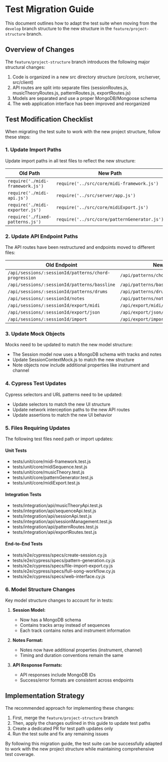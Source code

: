 # Test Migration Guide

This document outlines how to adapt the test suite when moving from the `develop` branch structure to the new structure in the `feature/project-structure` branch.

## Overview of Changes

The `feature/project-structure` branch introduces the following major structural changes:

1. Code is organized in a new src directory structure (src/core, src/server, src/client)
2. API routes are split into separate files (sessionRoutes.js, musicTheoryRoutes.js, patternRoutes.js, exportRoutes.js)
3. Models are separated and use a proper MongoDB/Mongoose schema
4. The web application interface has been improved and reorganized

## Test Modification Checklist

When migrating the test suite to work with the new project structure, follow these steps:

### 1. Update Import Paths

Update import paths in all test files to reflect the new structure:

| Old Path | New Path |
|----------|----------|
| `require('./midi-framework.js')` | `require('../src/core/midi-framework.js')` |
| `require('./midi-api.js')` | `require('../src/server/app.js')` |
| `require('./midi-exporter.js')` | `require('../src/core/midiExport.js')` |
| `require('./fixed-patterns.js')` | `require('../src/core/patternGenerator.js')` |

### 2. Update API Endpoint Paths

The API routes have been restructured and endpoints moved to different files:

| Old Endpoint | New Endpoint |
|--------------|--------------|
| `/api/sessions/:sessionId/patterns/chord-progression` | `/api/patterns/chord-progression` |
| `/api/sessions/:sessionId/patterns/bassline` | `/api/patterns/bassline` |
| `/api/sessions/:sessionId/patterns/drums` | `/api/patterns/drums` |
| `/api/sessions/:sessionId/notes` | `/api/patterns/notes/:sessionId/:trackId` |
| `/api/sessions/:sessionId/export/midi` | `/api/export/midi/:sessionId` |
| `/api/sessions/:sessionId/export/json` | `/api/export/json/:sessionId` |
| `/api/sessions/:sessionId/import` | `/api/export/import` |

### 3. Update Mock Objects

Mocks need to be updated to match the new model structure:

- The Session model now uses a MongoDB schema with tracks and notes
- Update SessionContextMock.js to match the new structure
- Note objects now include additional properties like instrument and channel

### 4. Cypress Test Updates

Cypress selectors and URL patterns need to be updated:

- Update selectors to match the new UI structure
- Update network interception paths to the new API routes
- Update assertions to match the new UI behavior

### 5. Files Requiring Updates

The following test files need path or import updates:

#### Unit Tests
- tests/unit/core/midi-framework.test.js
- tests/unit/core/midiSequence.test.js
- tests/unit/core/musicTheory.test.js
- tests/unit/core/patternGenerator.test.js
- tests/unit/core/midiExport.test.js

#### Integration Tests
- tests/integration/api/musicTheoryApi.test.js
- tests/integration/api/sequenceApi.test.js
- tests/integration/api/sessionApi.test.js
- tests/integration/api/sessionManagement.test.js
- tests/integration/api/patternRoutes.test.js
- tests/integration/api/exportRoutes.test.js

#### End-to-End Tests
- tests/e2e/cypress/specs/create-session.cy.js
- tests/e2e/cypress/specs/pattern-generation.cy.js
- tests/e2e/cypress/specs/file-import-export.cy.js
- tests/e2e/cypress/specs/full-song-workflow.cy.js
- tests/e2e/cypress/specs/web-interface.cy.js

### 6. Model Structure Changes

Key model structure changes to account for in tests:

1. **Session Model:**
   - Now has a MongoDB schema
   - Contains tracks array instead of sequences
   - Each track contains notes and instrument information

2. **Notes Format:**
   - Notes now have additional properties (instrument, channel)
   - Timing and duration conventions remain the same

3. **API Response Formats:**
   - API responses include MongoDB IDs
   - Success/error formats are consistent across endpoints

## Implementation Strategy

The recommended approach for implementing these changes:

1. First, merge the `feature/project-structure` branch
2. Then, apply the changes outlined in this guide to update test paths
3. Create a dedicated PR for test path updates only
4. Run the test suite and fix any remaining issues

By following this migration guide, the test suite can be successfully adapted to work with the new project structure while maintaining comprehensive test coverage.
